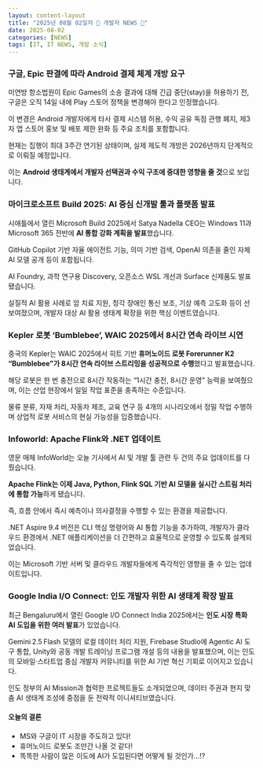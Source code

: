 ```yaml
---
layout: content-layout
title: "2025년 08월 02일자 📓 개발자 NEWS 📓"
date: 2025-08-02
categories: [NEWS]
tags: [IT, IT NEWS, 개발 소식]
---
```


### 구글, Epic 판결에 따라 Android 결제 체계 개방 요구

미연방 항소법원이 Epic Games의 소송 결과에 대해 긴급 중단(stay)을 허용하기 전, 구글은 오직 14일 내에 Play 스토어 정책을 변경해야 한다고 인정했습니다. 

이 변경은 Android 개발자에게 타사 결제 시스템 허용, 수익 공유 독점 관행 폐지, 제3자 앱 스토어 홍보 및 배포 제한 완화 등 주요 조치를 포함합니다. 

현재는 집행이 최대 3주간 연기된 상태이며, 실제 제도적 개방은 2026년까지 단계적으로 이뤄질 예정입니다. 

이는 **Android 생태계에서 개발자 선택권과 수익 구조에 중대한 영향을 줄 것**으로 보입니다.

### 마이크로소프트 Build 2025: AI 중심 신개발 툴과 플랫폼 발표

시애틀에서 열린 Microsoft Build 2025에서 Satya Nadella CEO는 Windows 11과 Microsoft 365 전반에 **AI 통합 강화 계획을 발표**했습니다. 

GitHub Copilot 기반 자율 에이전트 기능, 의미 기반 검색, OpenAI 의존을 줄인 자체 AI 모델 공개 등이 포함됩니다. 

AI Foundry, 과학 연구용 Discovery, 오픈소스 WSL 개선과 Surface 신제품도 발표됐습니다. 

실질적 AI 활용 사례로 암 치료 지원, 청각 장애인 통신 보조, 기상 예측 고도화 등이 선보여졌으며, 개발자 대상 AI 활용 생태계 확장을 위한 핵심 이벤트였습니다.

### Kepler 로봇 ‘Bumblebee’, WAIC 2025에서 8시간 연속 라이브 시연

중국의 Kepler는 WAIC 2025에서 히트 기반 **휴머노이드 로봇 Forerunner K2 “Bumblebee”가 8시간 연속 라이브 스트리밍을 성공적으로 수행**했다고 발표했습니다. 

해당 로봇은 한 번 충전으로 8시간 작동하는 “1시간 충전, 8시간 운영” 능력을 보여줬으며, 이는 산업 현장에서 일일 작업 표준을 충족하는 수준입니다. 

물류 분류, 자재 처리, 자동차 제조, 교육 연구 등 4개의 시나리오에서 정밀 작업 수행하며 상업적 로봇 서비스의 현실 가능성을 입증했습니다.

### Infoworld: Apache Flink와 .NET 업데이트

영문 매체 InfoWorld는 오늘 기사에서 AI 및 개발 툴 관련 두 건의 주요 업데이트를 다뤘습니다.

**Apache Flink는 이제 Java, Python, Flink SQL 기반 AI 모델을 실시간 스트림 처리에 통합 가능**하게 됐습니다. 

즉, 흐름 안에서 즉시 예측이나 의사결정을 수행할 수 있는 환경을 제공합니다.

.NET Aspire 9.4 버전은 CLI 핵심 명령어와 AI 통합 기능을 추가하여, 개발자가 클라우드 환경에서 .NET 애플리케이션을 더 간편하고 효율적으로 운영할 수 있도록 설계되었습니다. 

이는 Microsoft 기반 서버 및 클라우드 개발자들에게 즉각적인 영향을 줄 수 있는 업데이트입니다.

### Google India I/O Connect: 인도 개발자 위한 AI 생태계 확장 발표

최근 Bengaluru에서 열린 Google I/O Connect India 2025에서는 **인도 시장 특화 AI 도입을 위한 여러 발표**가 있었습니다. 

Gemini 2.5 Flash 모델의 로컬 데이터 처리 지원, Firebase Studio에 Agentic AI 도구 통합, Unity와 공동 개발 트레이닝 프로그램 개설 등의 내용을 발표했으며, 이는 인도의 모바일·스타트업 중심 개발자 커뮤니티를 위한 AI 기반 혁신 기회로 이어지고 있습니다. 

인도 정부의 AI Mission과 협력한 프로젝트들도 소개되었으며, 데이터 주권과 현지 맞춤 AI 생태계 조성에 중점을 둔 전략적 이니셔티브였습니다.

#### 오늘의 결론

- MS와 구글이 IT 시장을 주도하고 있다!
- 휴머노이드 로봇도 조만간 나올 것 같다!
- 똑똑한 사람이 많은 이도에 AI가 도입된다면 어떻게 될 것인가...!?
